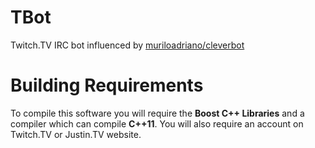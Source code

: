TBot
====

Twitch.TV IRC bot influenced by [muriloadriano/cleverbot](https://github.com/muriloadriano/cleverbot/)

Building Requirements
====

To compile this software you will require the **Boost C++ Libraries** and a compiler which can compile **C++11**.
You will also require an account on Twitch.TV or Justin.TV website.
